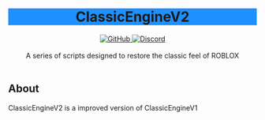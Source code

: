 <h1 align="center" style="background-color:DodgerBlue;">ClassicEngineV2</h1>
<div align="center">
  <a href="https://github.com/Hoidberg/ClassicEngineV2/blob/master/LICENSE">
    <img alt="GitHub" src="https://img.shields.io/github/license/Hoidberg/ClassicEngineV2?style=flat-square">
  </a>
  <a href="https://discord.gg/uH4VPrr">
    <img alt="Discord" src="https://img.shields.io/discord/740251504358850670?color=blue&label=discord&style=flat-square">
  </a>
</div>
<br>
<div align="center">
  A series of scripts designed to restore the classic feel of ROBLOX
</div>

<div>&nbsp;</div>

## About
ClassicEngineV2 is a improved version of ClassicEngineV1
